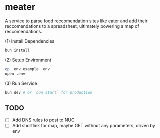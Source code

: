 # meater

A service to parse food reccomendation sites like eater and add their reccomendations to a spreadsheet, ultimately powering a map of reccomendations.

(1) Install Dependencies

```bash
bun install
```

(2) Setup Environment

```bash
cp .env.example .env
open .env
```

(3) Run Service

```bash
bun dev # or `bun start` for production 
```

## TODO

- [ ] Add DNS rules to post to NUC
- [ ] Add shortlink for map, maybe GET without any parameters, driven by env